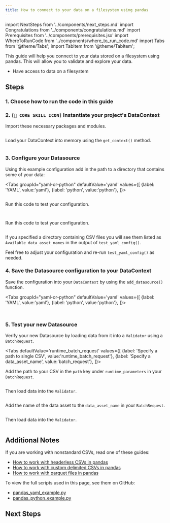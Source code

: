 ```yaml
---
title: How to connect to your data on a filesystem using pandas
---
```

import NextSteps from '../components/next_steps.md'
import Congratulations from '../components/congratulations.md'
import Prerequisites from '../components/prerequisites.jsx'
import WhereToRunCode from '../components/where_to_run_code.md'
import Tabs from '@theme/Tabs';
import TabItem from '@theme/TabItem';

This guide will help you connect to your data stored on a filesystem using pandas.
This will allow you to validate and explore your data.

<Prerequisites>

- Have access to data on a filesystem

</Prerequisites>

## Steps

### 1. Choose how to run the code in this guide

<WhereToRunCode />

### 2. `[🍏 CORE SKILL ICON]` Instantiate your project's DataContext

Import these necessary packages and modules.

```python file=../../../../tests/integration/docusaurus/connecting_to_your_data/filesystem/pandas_yaml_example.py#L1-L4
```

Load your DataContext into memory using the `get_context()` method.

```python file=../../../../tests/integration/docusaurus/connecting_to_your_data/filesystem/pandas_yaml_example.py#L6
```

### 3. Configure your Datasource

Using this example configuration add in the path to a directory that contains some of your data:

<Tabs
  groupId="yaml-or-python"
  defaultValue='yaml'
  values={[
  {label: 'YAML', value:'yaml'},
  {label: 'python', value:'python'},
  ]}>
  <TabItem value="yaml">

```python file=../../../../tests/integration/docusaurus/connecting_to_your_data/filesystem/pandas_yaml_example.py#L8-L27
```

Run this code to test your configuration.

```python file=../../../../tests/integration/docusaurus/connecting_to_your_data/filesystem/pandas_yaml_example.py#L33
```

</TabItem>
<TabItem value="python">

```python file=../../../../tests/integration/docusaurus/connecting_to_your_data/filesystem/pandas_python_example.py#L8-L28
```

Run this code to test your configuration.

```python file=../../../../tests/integration/docusaurus/connecting_to_your_data/filesystem/pandas_python_example.py#L36
```

</TabItem>
</Tabs>

If you specified a directory containing CSV files you will see them listed as `Available data_asset_names` in the output of `test_yaml_config()`.

Feel free to adjust your configuration and re-run `test_yaml_config()` as needed.

### 4. Save the Datasource configuration to your DataContext

Save the configuration into your `DataContext` by using the `add_datasource()` function.

<Tabs
  groupId="yaml-or-python"
  defaultValue='yaml'
  values={[
  {label: 'YAML', value:'yaml'},
  {label: 'python', value:'python'},
  ]}>
  <TabItem value="yaml">

```python file=../../../../tests/integration/docusaurus/connecting_to_your_data/filesystem/pandas_yaml_example.py#L35
```

</TabItem>
<TabItem value="python">

```python file=../../../../tests/integration/docusaurus/connecting_to_your_data/filesystem/pandas_python_example.py#L38
```

</TabItem>
</Tabs>

### 5. Test your new Datasource

Verify your new Datasource by loading data from it into a `Validator` using a `BatchRequest`.

<Tabs
  defaultValue='runtime_batch_request'
  values={[
  {label: 'Specify a path to single CSV', value:'runtime_batch_request'},
  {label: 'Specify a data_asset_name', value:'batch_request'},
  ]}>
  <TabItem value="runtime_batch_request">

Add the path to your CSV in the `path` key under `runtime_parameters` in your `BatchRequest`.

```python file=../../../../tests/integration/docusaurus/connecting_to_your_data/filesystem/pandas_yaml_example.py#L38-L44
```
Then load data into the `Validator`.
```python file=../../../../tests/integration/docusaurus/connecting_to_your_data/filesystem/pandas_yaml_example.py#L50-L56
```

  </TabItem>
  <TabItem value="batch_request">

Add the name of the data asset to the `data_asset_name` in your `BatchRequest`.

```python file=../../../../tests/integration/docusaurus/connecting_to_your_data/filesystem/pandas_yaml_example.py#L62-L66
```
Then load data into the `Validator`.
```python file=../../../../tests/integration/docusaurus/connecting_to_your_data/filesystem/pandas_yaml_example.py#L72-L78
```

  </TabItem>
</Tabs>


<Congratulations />

## Additional Notes

If you are working with nonstandard CSVs, read one of these guides:

- [How to work with headerless CSVs in pandas](#TODO)
- [How to work with custom delimited CSVs in pandas](#TODO)
- [How to work with parquet files in pandas](#TODO)

To view the full scripts used in this page, see them on GitHub:

- [pandas_yaml_example.py](https://github.com/great-expectations/great_expectations/blob/develop/tests/integration/docusaurus/connecting_to_your_data/filesystem/pandas_yaml_example.py)
- [pandas_python_example.py](https://github.com/great-expectations/great_expectations/blob/develop/tests/integration/docusaurus/connecting_to_your_data/filesystem/pandas_python_example.py)

## Next Steps

<NextSteps />
